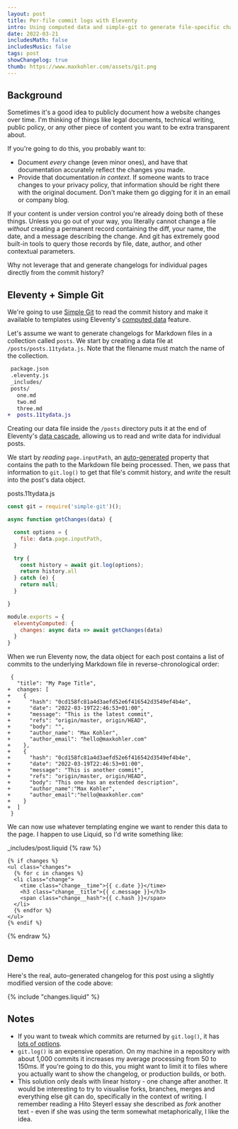 ```yaml
---
layout: post
title: Per-file commit logs with Eleventy
intro: Using computed data and simple-git to generate file-specific changelogs.
date: 2022-03-21
includesMath: false
includesMusic: false
tags: post
showChangelog: true
thumb: https://www.maxkohler.com/assets/git.png
---
```


## Background

Sometimes it's a good idea to publicly document how a website changes over time. I'm thinking of things like legal documents, technical writing, public policy, or any other piece of content you want to be extra transparent about.

If you're going to do this, you probably want to:

- Document _every_ change (even minor ones), and have that documentation accurately reflect the changes you made.
- Provide that documentation _in context_. If someone wants to trace changes to your privacy policy, that information should be right there with the original document. Don't make them go digging for it in an email or company blog.

If your content is under version control you're already doing both of these things. Unless you go out of your way, you literally cannot change a file _without_ creating a permanent record containing the diff, your name, the date, and a message describing the change. And git has extremely good built-in tools to query those records by file, date, author, and other contextual parameters.

Why not leverage that and generate changelogs for individual pages directly from the commit history?

## Eleventy + Simple Git

We're going to use [Simple Git](https://www.npmjs.com/package/simple-git) to read the commit history and make it available to templates using Eleventy's [computed data](https://www.11ty.dev/docs/data-computed/) feature.

Let's assume we want to generate changelogs for Markdown files in a collection called `posts`. We start by creating a data file at `/posts/posts.11tydata.js`. Note that the filename must match the name of the collection.

```diff
 package.json
 .eleventy.js
 _includes/
 posts/
   one.md
   two.md
   three.md
+  posts.11tydata.js
```

Creating our data file inside the `/posts` directory puts it at the end of Eleventy's [data cascade](https://www.11ty.dev/docs/data-cascade/), allowing us to read and write data for individual posts.

We start by _reading_ `page.inputPath`, an [auto-generated](https://www.11ty.dev/docs/data-eleventy-supplied/) property that contains the path to the Markdown file being processed. Then, we pass that information to `git.log()` to get that file's commit history, and _write_ the result into the post's data object.

<span class="code__title">posts.11tydata.js</span>
```js
const git = require('simple-git')();

async function getChanges(data) {

  const options = {
    file: data.page.inputPath,
  }

  try {
    const history = await git.log(options);
    return history.all
  } catch (e) {
    return null;
  }

}

module.exports = {
  eleventyComputed: {
    changes: async data => await getChanges(data)
  }
}
```

When we run Eleventy now, the data object for each post contains a list of commits to the underlying Markdown file in reverse-chronological order:

```diff-json
 {
   "title": "My Page Title",
+  changes: [
+    {
+      "hash": "0cd158fc81a4d3aefd52e6f416542d3549ef4b4e",
+      "date": "2022-03-19T22:46:53+01:00",
+      "message": "This is the latest commit",
+      "refs": "ori­gin/​mas­ter, ori­gin/​HEAD",
+      "body": "",
+      "au­thor_­name": "Max Kohler",
+      "author_email": "hello@maxkohler.com"
+    },
+    {
+      "hash": "0cd158fc81a4d3aefd52e6f416542d3549ef4b4e",
+      "date": "2022-03-19T22:46:53+01:00",
+      "message": "This is another commit",
+      "refs": "ori­gin/​mas­ter, ori­gin/​HEAD",
+      "body": "This one has an extended description",
+      "au­thor_­name":"Max Kohler",
+      "author_email":"hello@maxkohler.com"
+    }
+  ]
 }
```

We can now use whatever templating engine we want to render this data to the page. I happen to use Liquid, so I'd write something like:

<span class="code__title">_includes/post.liquid</span>
{% raw %}

```liquid
{% if changes %}
<ul class="changes">
  {% for c in changes %}
  <li class="change">
    <time class="change__time">{{ c.date }}</time>
    <h3 class="change__title">{{ c.message }}</h3>
    <span class="change__hash">{{ c.hash }}</span>
  </li>
  {% endfor %}
</ul>
{% endif %}
```

{% endraw %}

## Demo

Here's the real, auto-generated changelog for this post using a slightly modified version of the code above:

{% include "changes.liquid" %}

## Notes

- If you want to tweak which commits are returned by `git.log()`, it has [lots of  options](https://github.com/steveukx/git-js#git-log). 
- `git.log()` is an expensive operation. On my machine in a repository with about 1,000 commits it increases my average processing from 50 to 150ms. If you're going to do this, you might want to limit it to files where you actually want to show the changelog, or production builds, or both.
- This solution only deals with linear history - one change after another. It would be interesting to try to visualise forks, branches, merges and everything else git can do, specifically in the context of writing. I remember reading a Hito Steyerl essay she described as _fork_ another text - even if she was using the term somewhat metaphorically, I like the idea.